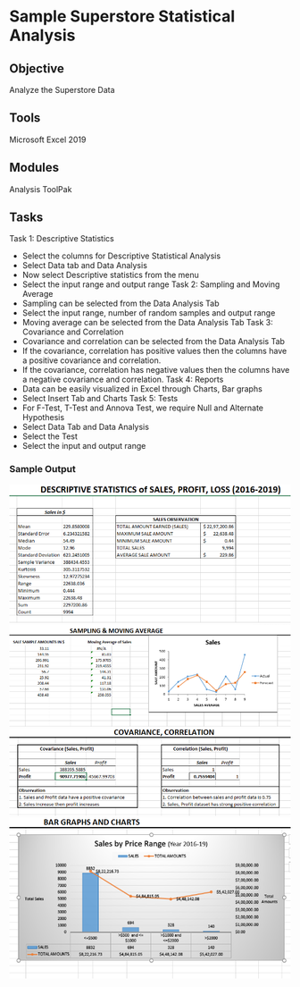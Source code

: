 # Sample Superstore Statistical Analysis
## Objective
Analyze the Superstore Data
## Tools
Microsoft Excel 2019
## Modules
Analysis ToolPak
## Tasks
Task 1: Descriptive Statistics
*  Select the columns for Descriptive Statistical Analysis
*  Select Data tab and Data Analysis
*  Now select Descriptive statistics from the menu
*  Select the input range and output range
Task 2: Sampling and Moving Average
* Sampling can be selected from the Data Analysis Tab
* Select the input range, number of random samples and output range
* Moving average can be selected from the Data Analysis Tab
Task 3: Covariance and Correlation
* Covariance and correlation can be selected from the Data Analysis Tab
* If the covariance, correlation has positive values then the columns have a positive covariance and correlation. 
* If the covariance, correlation has negative values then the columns have a negative covariance and correlation. 
Task 4: Reports
* Data can be easily visualized in Excel through Charts, Bar graphs
* Select Insert Tab and Charts
Task 5: Tests
* For F-Test, T-Test and Annova Test, we require Null and Alternate Hypothesis
* Select Data Tab and Data Analysis
* Select the Test
* Select the input and output range

### Sample Output
![](https://github.com/xavierina12/Data-Analytics/blob/main/Projects/PROJECT:%20Sample%20Superstore%20Statistical%20Analysis/Sample%20output1.PNG)
![](https://github.com/xavierina12/Data-Analytics/blob/main/Projects/PROJECT:%20Sample%20Superstore%20Statistical%20Analysis/Sample%20output2.PNG)
![](https://github.com/xavierina12/Data-Analytics/blob/main/Projects/PROJECT:%20Sample%20Superstore%20Statistical%20Analysis/Sample%20output3.PNG)
![](https://github.com/xavierina12/Data-Analytics/blob/main/Projects/PROJECT:%20Sample%20Superstore%20Statistical%20Analysis/Sample%20output4.PNG)



